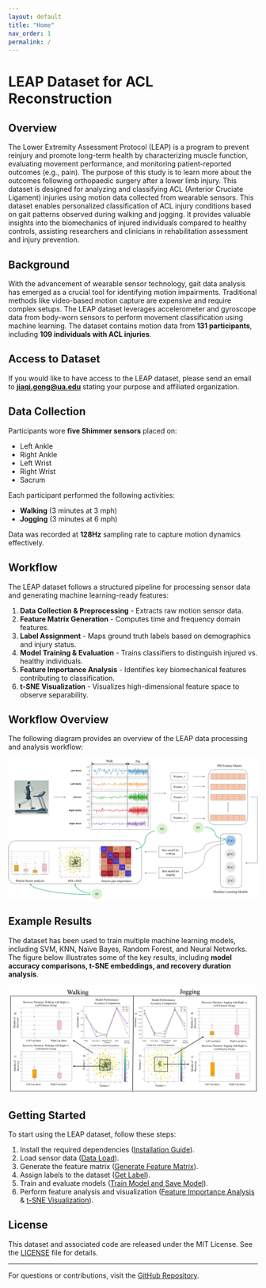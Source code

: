 ```yaml
---
layout: default
title: "Home"
nav_order: 1
permalink: /
---
```


# LEAP Dataset for ACL Reconstruction

## Overview

The Lower Extremity Assessment Protocol (LEAP) is a program to prevent reinjury and promote long-term health by characterizing muscle function, evaluating movement performance, and monitoring patient-reported outcomes (e.g., pain). The purpose of this study is to learn more about the outcomes following orthopaedic surgery after a lower limb injury. This dataset is designed for analyzing and classifying ACL (Anterior Cruciate Ligament) injuries using motion data collected from wearable sensors.  This dataset enables personalized classification of ACL injury conditions based on gait patterns observed during walking and jogging. It provides valuable insights into the biomechanics of injured individuals compared to healthy controls, assisting researchers and clinicians in rehabilitation assessment and injury prevention.

## Background

With the advancement of wearable sensor technology, gait data analysis has emerged as a crucial tool for identifying motion impairments. Traditional methods like video-based motion capture are expensive and require complex setups. The LEAP dataset leverages accelerometer and gyroscope data from body-worn sensors to perform movement classification using machine learning. The dataset contains motion data from **131 participants**, including **109 individuals with ACL injuries**. 

## Access to Dataset

If you would like to have access to the LEAP dataset, please send an email to **jiaqi.gong@ua.edu** stating your purpose and affiliated organization.


## Data Collection

Participants wore **five Shimmer sensors** placed on:
- Left Ankle
- Right Ankle
- Left Wrist
- Right Wrist
- Sacrum

Each participant performed the following activities:
- **Walking** (3 minutes at 3 mph)
- **Jogging** (3 minutes at 6 mph)

Data was recorded at **128Hz** sampling rate to capture motion dynamics effectively.

## Workflow

The LEAP dataset follows a structured pipeline for processing sensor data and generating machine learning-ready features:

1. **Data Collection & Preprocessing** - Extracts raw motion sensor data.
2. **Feature Matrix Generation** - Computes time and frequency domain features.
3. **Label Assignment** - Maps ground truth labels based on demographics and injury status.
4. **Model Training & Evaluation** - Trains classifiers to distinguish injured vs. healthy individuals.
5. **Feature Importance Analysis** - Identifies key biomechanical features contributing to classification.
6. **t-SNE Visualization** - Visualizes high-dimensional feature space to observe separability.

## Workflow Overview

The following diagram provides an overview of the LEAP data processing and analysis workflow:

![Workflow Diagram](/media/workflow.png)


## Example Results

The dataset has been used to train multiple machine learning models, including SVM, KNN, Naïve Bayes, Random Forest, and Neural Networks. The figure below illustrates some of the key results, including **model accuracy comparisons, t-SNE embeddings, and recovery duration analysis**.

![Example Results](/media/result.png)

## Getting Started

To start using the LEAP dataset, follow these steps:
1. Install the required dependencies ([Installation Guide](installation.md)).
2. Load sensor data ([Data Load](data-load.md)).
3. Generate the feature matrix ([Generate Feature Matrix](generate-feature-matrix.md)).
4. Assign labels to the dataset ([Get Label](get-label.md)).
5. Train and evaluate models ([Train Model and Save Model](train-model-save-model.md)).
6. Perform feature analysis and visualization ([Feature Importance Analysis](feature-importance-analysis.md) & [t-SNE Visualization](tsne-visualization.md)).


## License

This dataset and associated code are released under the MIT License. See the [LICENSE](LICENSE) file for details.

---

For questions or contributions, visit the [GitHub Repository](https://github.com/SAIL-UA/LEAP).




